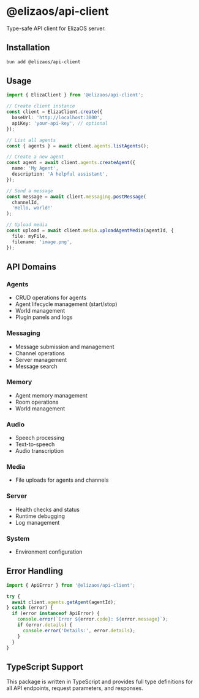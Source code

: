 # @elizaos/api-client

Type-safe API client for ElizaOS server.

## Installation

```bash
bun add @elizaos/api-client
```

## Usage

```typescript
import { ElizaClient } from '@elizaos/api-client';

// Create client instance
const client = ElizaClient.create({
  baseUrl: 'http://localhost:3000',
  apiKey: 'your-api-key', // optional
});

// List all agents
const { agents } = await client.agents.listAgents();

// Create a new agent
const agent = await client.agents.createAgent({
  name: 'My Agent',
  description: 'A helpful assistant',
});

// Send a message
const message = await client.messaging.postMessage(
  channelId,
  'Hello, world!'
);

// Upload media
const upload = await client.media.uploadAgentMedia(agentId, {
  file: myFile,
  filename: 'image.png',
});
```

## API Domains

### Agents
- CRUD operations for agents
- Agent lifecycle management (start/stop)
- World management
- Plugin panels and logs

### Messaging
- Message submission and management
- Channel operations
- Server management
- Message search

### Memory
- Agent memory management
- Room operations
- World management

### Audio
- Speech processing
- Text-to-speech
- Audio transcription

### Media
- File uploads for agents and channels

### Server
- Health checks and status
- Runtime debugging
- Log management

### System
- Environment configuration

## Error Handling

```typescript
import { ApiError } from '@elizaos/api-client';

try {
  await client.agents.getAgent(agentId);
} catch (error) {
  if (error instanceof ApiError) {
    console.error(`Error ${error.code}: ${error.message}`);
    if (error.details) {
      console.error('Details:', error.details);
    }
  }
}
```

## TypeScript Support

This package is written in TypeScript and provides full type definitions for all API endpoints, request parameters, and responses.